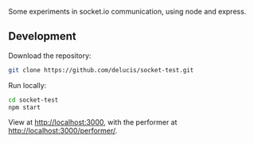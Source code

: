 Some experiments in socket.io communication, using node and express.

## Development

Download the repository:

```sh
git clone https://github.com/delucis/socket-test.git
```

Run locally:

```sh
cd socket-test
npm start
```

View at <http://localhost:3000>, with the performer at
<http://localhost:3000/performer/>.
